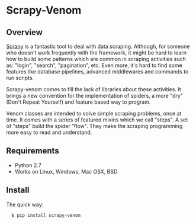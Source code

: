 # Scrapy-Venom


Overview
----------

[Scrapy](http://doc.scrapy.org/) is a fantastic tool to deal with data scraping. Although, for someone who doesn't work frequently with the framework, it might be hard to learn how to build some patterns which are common in scraping activities such as: "login", "search", "pagination", etc. Even more, it's hard to find some features like database pipelines, advanced middlewares and commands to run scripts. 

Scrapy-venom comes to fill the lack of libraries about these activities. It brings a new convention for the implementation of spiders, a more "dry" (Don't Repeat Yourself) and feature based way to program.

Venom classes are intended to solve simple scraping problems, once at time. It comes with a series of featured mixins which we call "steps". A set of "steps" build the spider "flow". They make the scraping programming more easy to read and understand.

Requirements
----------------
* Python 2.7
* Works on Linux, Windows, Mac OSX, BSD

Install
-------------

The quick way:

```bash
  $ pip install scrapy-venom
```

